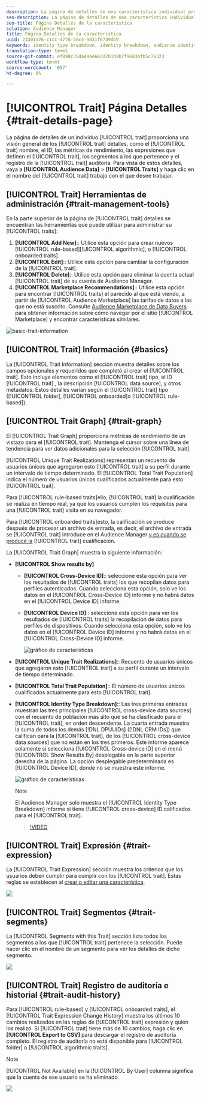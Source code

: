 ```yaml
---
description: La página de detalles de una característica individual proporciona información general sobre el nombre de la característica, el ID, las métricas de rendimiento, las expresiones que definen la característica, los segmentos a los que pertenece y el registro de auditoría de características. Para ver estos detalles, vaya a Datos de Audiencia > Características y haga clic en el nombre de la característica con la que desee trabajar.
seo-description: La página de detalles de una característica individual proporciona información general sobre el nombre de la característica, el ID, las métricas de rendimiento, las expresiones que definen la característica, los segmentos a los que pertenece y el registro de auditoría de características. Para ver estos detalles, vaya a Datos de Audiencia > Características y haga clic en el nombre de la característica con la que desee trabajar.
seo-title: Página Detalles de la característica
solution: Audience Manager
title: Página Detalles de la característica
uuid: 23301376-c1cc-4778-b8c4-9831f6739db9
keywords: identity type breakdown, identity breakdown, audience identity reporting, cross-device, cross-device ID, device ID
translation-type: tm+mt
source-git-commit: ef098c35da49ae663d201b9b7f96034fb5c76323
workflow-type: tm+mt
source-wordcount: '657'
ht-degree: 0%

---
```



# [!UICONTROL Trait] Página Detalles {#trait-details-page}

La página de detalles de un individuo [!UICONTROL trait] proporciona una visión general de los [!UICONTROL trait] detalles, como el [!UICONTROL trait] nombre, el ID, las métricas de rendimiento, las expresiones que definen el [!UICONTROL trait], los segmentos a los que pertenece y el registro de la [!UICONTROL trait] auditoría. Para vista de estos detalles, vaya a **[!UICONTROL Audience Data]** > **[!UICONTROL Traits]** y haga clic en el nombre del [!UICONTROL trait] trabajo con el que desee trabajar.

## [!UICONTROL Trait] Herramientas de administración {#trait-management-tools}

En la parte superior de la página de [!UICONTROL trait] detalles se encuentran las herramientas que puede utilizar para administrar su [!UICONTROL traits]:

1. **[!UICONTROL Add New]**:: Utilice esta opción para crear nuevos [!UICONTROL rule-based][!UICONTROL algorithmic], o [!UICONTROL onboarded traits].
2. **[!UICONTROL Edit]**:: Utilice esta opción para cambiar la configuración de la [!UICONTROL trait].
3. **[!UICONTROL Delete]**:: Utilice esta opción para eliminar la cuenta actual [!UICONTROL trait] de su cuenta de Audience Manager.
4. **[!UICONTROL Marketplace Recommendations]**:: Utilice esta opción para encontrar [!UICONTROL traits] el parecido al que está viendo, a partir de [!UICONTROL Audience Marketplace] las tarifas de datos a las que no está suscrito. Consulte [Audience Marketplace de Data Buyers](../audience-marketplace/marketplace-data-buyers/marketplace-data-buyers.md) para obtener información sobre cómo navegar por el sitio [!UICONTROL Marketplace] y encontrar características similares.

![basic-trait-information](assets/basic-trait-information.png)

## [!UICONTROL Trait] Información {#basics}

La [!UICONTROL Trait Information] sección muestra detalles sobre los campos opcionales y requeridos que completó al crear el [!UICONTROL trait]. Esto incluye elementos como el [!UICONTROL trait] tipo, el ID [!UICONTROL trait] , la descripción [!UICONTROL data source], y otros metadatos. Estos detalles varían según el [!UICONTROL trait] tipo ([!UICONTROL folder], [!UICONTROL onboarded]o [!UICONTROL rule-based]).

## [!UICONTROL Trait Graph] {#trait-graph}

El [!UICONTROL Trait Graph] proporciona métricas de rendimiento de un vistazo para el [!UICONTROL trait]. Mantenga el cursor sobre una línea de tendencia para ver datos adicionales para la selección [!UICONTROL trait].

[!UICONTROL Unique Trait Realizations] representan un recuento de usuarios únicos que agregaron esto [!UICONTROL trait] a su perfil durante un intervalo de tiempo determinado. El [!UICONTROL Total Trait Population] indica el número de usuarios únicos cualificados actualmente para esto [!UICONTROL trait].

Para [!UICONTROL rule-based traits]ello, [!UICONTROL trait] la cualificación se realiza en tiempo real, ya que los usuarios cumplen los requisitos para una [!UICONTROL trait] visita en su navegador.

Para [!UICONTROL onboarded traits]esto, la calificación se produce después de procesar un archivo de entrada, es decir, el archivo de entrada se [!UICONTROL trait] introduce en el Audience Manager [y es cuando se produce la](../../faq/faq-inbound-data-ingestion.md) [!UICONTROL trait] cualificación.

La [!UICONTROL Trait Graph] muestra la siguiente información:

* **[!UICONTROL Show results by]**
   * **[!UICONTROL Cross-Device ID]**:: seleccione esta opción para ver los resultados de [!UICONTROL traits] los que recopilan datos para perfiles autenticados. Cuando selecciona esta opción, solo ve los datos en el [!UICONTROL Cross-Device ID] informe y no habrá datos en el [!UICONTROL Device ID] informe.
   * **[!UICONTROL Device ID]**:: seleccione esta opción para ver los resultados de [!UICONTROL traits] la recopilación de datos para perfiles de dispositivos. Cuando selecciona esta opción, solo ve los datos en el [!UICONTROL Device ID] informe y no habrá datos en el [!UICONTROL Cross-Device ID] informe.

      ![gráfico de características](assets/trait-summary.gif)

* **[!UICONTROL Unique Trait Realizations]**:: Recuento de usuarios únicos que agregaron esto [!UICONTROL trait] a su perfil durante un intervalo de tiempo determinado.
* **[!UICONTROL Total Trait Population]**:: El número de usuarios únicos cualificados actualmente para esto [!UICONTROL trait].

* **[!UICONTROL Identity Type Breakdown]**:: Las tres primeras entradas muestran las tres principales [!UICONTROL cross-device data sources] con el recuento de población más alto que se ha clasificado para el [!UICONTROL trait], en orden descendente. La cuarta entrada muestra la suma de todos los demás [!DNL DPUUIDs] ([!DNL CRM IDs]) que califican para la [!UICONTROL trait], de los [!UICONTROL cross-device data sources] que no están en los tres primeros. Este informe aparece solamente si selecciona [!UICONTROL Cross-device ID] en el menú [!UICONTROL Show Results By] desplegable en la parte superior derecha de la página. La opción desplegable predeterminada es [!UICONTROL Device ID], donde no se muestra este informe.

   ![gráfico de características](assets/trait-identity.png)

   >[!NOTE]
   >
   >El Audience Manager solo muestra el [!UICONTROL Identity Type Breakdown] informe si tiene [!UICONTROL cross-device] ID calificados para el [!UICONTROL trait].

   >[!VIDEO](https://video.tv.adobe.com/v/27977/)

## [!UICONTROL Trait] Expresión {#trait-expression}

La [!UICONTROL Trait Expression] sección muestra los criterios que los usuarios deben cumplir para cumplir con los [!UICONTROL trait]. Estas reglas se establecen al [crear o editar una característica](../../features/traits/about-trait-builder.md).

![](assets/traitExpression.png)

## [!UICONTROL Trait] Segmentos {#trait-segments}

La [!UICONTROL Segments with this Trait] sección lista todos los segmentos a los que [!UICONTROL trait] pertenece la selección. Puede hacer clic en el nombre de un segmento para ver los detalles de dicho segmento.

![](assets/traitSegments.png)

## [!UICONTROL Trait] Registro de auditoría e historial {#trait-audit-history}

Para [!UICONTROL rule-based] y [!UICONTROL onboarded traits], el [!UICONTROL Trait Expression Change History] muestra los últimos 10 cambios realizados en las reglas de [!UICONTROL trait] expresión y quién los realizó. Si [!UICONTROL trait] tiene más de 10 cambios, haga clic en **[!UICONTROL Export to CSV]** para descargar el registro de auditoría completo. El registro de auditoría no está disponible para [!UICONTROL folder] o [!UICONTROL algorithmic traits].

>[!NOTE]
>
>[!UICONTROL Not Available] en la [!UICONTROL By User] columna significa que la cuenta de ese usuario se ha eliminado.

![](assets/traitHistory.png)